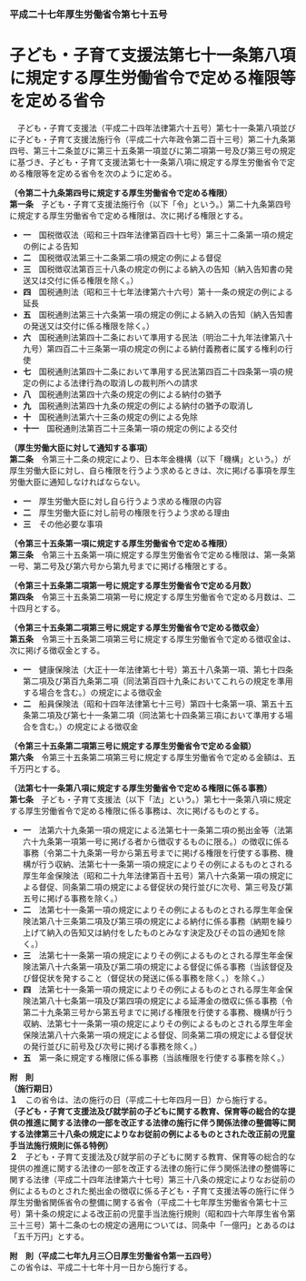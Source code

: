 ### 平成二十七年厚生労働省令第七十五号  
# 子ども・子育て支援法第七十一条第八項に規定する厚生労働省令で定める権限等を定める省令  
　子ども・子育て支援法（平成二十四年法律第六十五号）第七十一条第八項並びに子ども・子育て支援法施行令（平成二十六年政令第二百十三号）第二十九条第四号、第三十二条並びに第三十五条第一項並びに第二項第一号及び第三号の規定に基づき、子ども・子育て支援法第七十一条第八項に規定する厚生労働省令で定める権限等を定める省令を次のように定める。  
  
**（令第二十九条第四号に規定する厚生労働省令で定める権限）**  
**第一条**　子ども・子育て支援法施行令（以下「令」という。）第二十九条第四号に規定する厚生労働省令で定める権限は、次に掲げる権限とする。  
* **一**　国税徴収法（昭和三十四年法律第百四十七号）第三十二条第一項の規定の例による告知  
* **二**　国税徴収法第三十二条第二項の規定の例による督促  
* **三**　国税徴収法第百三十八条の規定の例による納入の告知（納入告知書の発送又は交付に係る権限を除く。）  
* **四**　国税通則法（昭和三十七年法律第六十六号）第十一条の規定の例による延長  
* **五**　国税通則法第三十六条第一項の規定の例による納入の告知（納入告知書の発送又は交付に係る権限を除く。）  
* **六**　国税通則法第四十二条において準用する民法（明治二十九年法律第八十九号）第四百二十三条第一項の規定の例による納付義務者に属する権利の行使  
* **七**　国税通則法第四十二条において準用する民法第四百二十四条第一項の規定の例による法律行為の取消しの裁判所への請求  
* **八**　国税通則法第四十六条の規定の例による納付の猶予  
* **九**　国税通則法第四十九条の規定の例による納付の猶予の取消し  
* **十**　国税通則法第六十三条の規定の例による免除  
* **十一**　国税通則法第百二十三条第一項の規定の例による交付  
  
**（厚生労働大臣に対して通知する事項）**  
**第二条**　令第三十二条の規定により、日本年金機構（以下「機構」という。）が厚生労働大臣に対し、自ら権限を行うよう求めるときは、次に掲げる事項を厚生労働大臣に通知しなければならない。  
* **一**　厚生労働大臣に対し自ら行うよう求める権限の内容  
* **二**　厚生労働大臣に対し前号の権限を行うよう求める理由  
* **三**　その他必要な事項  
  
**（令第三十五条第一項に規定する厚生労働省令で定める権限）**  
**第三条**　令第三十五条第一項に規定する厚生労働省令で定める権限は、第一条第一号、第二号及び第六号から第九号までに掲げる権限とする。  
  
**（令第三十五条第二項第一号に規定する厚生労働省令で定める月数）**  
**第四条**　令第三十五条第二項第一号に規定する厚生労働省令で定める月数は、二十四月とする。  
  
**（令第三十五条第二項第三号に規定する厚生労働省令で定める徴収金）**  
**第五条**　令第三十五条第二項第三号に規定する厚生労働省令で定める徴収金は、次に掲げる徴収金とする。  
* **一**　健康保険法（大正十一年法律第七十号）第五十八条第一項、第七十四条第二項及び第百九条第二項（同法第百四十九条においてこれらの規定を準用する場合を含む。）の規定による徴収金  
* **二**　船員保険法（昭和十四年法律第七十三号）第四十七条第一項、第五十五条第二項及び第七十一条第二項（同法第七十四条第三項において準用する場合を含む。）の規定による徴収金  
  
**（令第三十五条第二項第三号に規定する厚生労働省令で定める金額）**  
**第六条**　令第三十五条第二項第三号に規定する厚生労働省令で定める金額は、五千万円とする。  
  
**（法第七十一条第八項に規定する厚生労働省令で定める権限に係る事務）**  
**第七条**　子ども・子育て支援法（以下「法」という。）第七十一条第八項に規定する厚生労働省令で定める権限に係る事務は、次に掲げるものとする。  
* **一**　法第六十九条第一項の規定による法第七十一条第二項の拠出金等（法第六十九条第一項第一号に掲げる者から徴収するものに限る。）の徴収に係る事務（令第二十九条第一号から第五号までに掲げる権限を行使する事務、機構が行う収納、法第七十一条第一項の規定によりその例によるものとされる厚生年金保険法（昭和二十九年法律第百十五号）第八十六条第一項の規定による督促、同条第二項の規定による督促状の発行並びに次号、第三号及び第五号に掲げる事務を除く。）  
* **二**　法第七十一条第一項の規定によりその例によるものとされる厚生年金保険法第八十三条第二項及び第三項の規定による納付に係る事務（納期を繰り上げて納入の告知又は納付をしたものとみなす決定及びその旨の通知を除く。）  
* **三**　法第七十一条第一項の規定によりその例によるものとされる厚生年金保険法第八十六条第一項及び第二項の規定による督促に係る事務（当該督促及び督促状を発すること（督促状の発送に係る事務を除く。）を除く。）  
* **四**　法第七十一条第一項の規定によりその例によるものとされる厚生年金保険法第八十七条第一項及び第四項の規定による延滞金の徴収に係る事務（令第二十九条第三号から第五号までに掲げる権限を行使する事務、機構が行う収納、法第七十一条第一項の規定によりその例によるものとされる厚生年金保険法第八十六条第一項の規定による督促、同条第二項の規定による督促状の発行並びに前号及び次号に掲げる事務を除く。）  
* **五**　第一条に規定する権限に係る事務（当該権限を行使する事務を除く。）  
  
**附　則**  
**（施行期日）**  
**１**　この省令は、法の施行の日（平成二十七年四月一日）から施行する。  
**（子ども・子育て支援法及び就学前の子どもに関する教育、保育等の総合的な提供の推進に関する法律の一部を改正する法律の施行に伴う関係法律の整備等に関する法律第三十八条の規定によりなお従前の例によるものとされた改正前の児童手当法施行規則に係る特例）**  
**２**　子ども・子育て支援法及び就学前の子どもに関する教育、保育等の総合的な提供の推進に関する法律の一部を改正する法律の施行に伴う関係法律の整備等に関する法律（平成二十四年法律第六十七号）第三十八条の規定によりなお従前の例によるものとされた拠出金の徴収に係る子ども・子育て支援法等の施行に伴う厚生労働省関係省令の整備に関する省令（平成二十七年厚生労働省令第七十三号）第十条の規定による改正前の児童手当法施行規則（昭和四十六年厚生省令第三十三号）第十二条の七の規定の適用については、同条中「一億円」とあるのは「五千万円」とする。  
  
**附　則（平成二七年九月三〇日厚生労働省令第一五四号）**  
この省令は、平成二十七年十月一日から施行する。  
  
